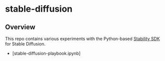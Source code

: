 # stable-diffusion

## Overview
This repo contains various experiments with the Python-based [Stability SDK](https://github.com/Stability-AI/stability-sdk) for Stable Diffusion. 
* [stable-diffusion-playbook.ipynb]
